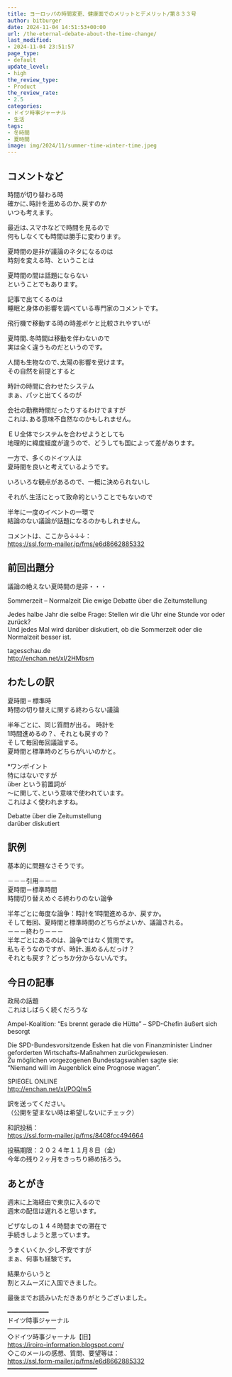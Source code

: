```yaml
---
title: ヨーロッパの時間変更、健康面でのメリットとデメリット/第８３３号
author: bitburger
date: 2024-11-04 14:51:53+00:00
url: /the-eternal-debate-about-the-time-change/
last_modified:
- 2024-11-04 23:51:57
page_type:
- default
update_level:
- high
the_review_type:
- Product
the_review_rate:
- 2.5
categories:
- ドイツ時事ジャーナル
- 生活
tags:
- 冬時間
- 夏時間
image: img/2024/11/summer-time-winter-time.jpeg
---
```

## コメントなど 

時間が切り替わる時  
確かに､時計を進めるのか､戻すのか  
いつも考えます。

最近は､スマホなどで時間を見るので  
何もしなくても時間は勝手に変わります。

夏時間の是非が議論のネタになるのは  
時刻を変える時、ということは

夏時間の間は話題にならない  
ということでもあります。

記事で出てくるのは  
<span class="fz-22px"><span class="bold-red">睡眠と身体の影響を調べている専門家のコメント</span></span>です。

<span class="fz-22px"><span class="bold-red">飛行機で移動する時の時差ボケと比較されやすいが</span></span>

<span class="fz-22px"><span class="bold-red"><span class="marker-under">夏時間､冬時間は移動を伴わないので<br />実は全く違うものだというのです。</span></span></span>

人間も生物なので､太陽の影響を受けます。  
その自然を前提とすると

時計の時間に合わせたシステム  
まぁ、パッと出てくるのが

会社の勤務時間だったりするわけでますが  
これは､ある意味不自然なのかもしれません。

ＥＵ全体でシステムを合わせようとしても  
地理的に緯度経度が違うので、どうしても国によって差があります。

<span class="fz-22px"><span class="bold-red"><span class="marker-under">一方で、多くのドイツ人は<br />夏時間を良いと考えているようです。</span></span></span>

いろいろな観点があるので、一概に決められないし

それが､生活にとって致命的ということでもないので

半年に一度のイベントの一環で  
結論のない議論が話題になるのかもしれません。

コメントは、ここから↓↓↓：  
<https://ssl.form-mailer.jp/fms/e6d8662885332>

## 前回出題分 

議論の絶えない夏時間の是非・・・

Sommerzeit &#8211; Normalzeit Die ewige Debatte über die Zeitumstellung

Jedes halbe Jahr die selbe Frage: Stellen wir die Uhr eine Stunde vor oder zurück?  
Und jedes Mal wird darüber diskutiert, ob die Sommerzeit oder die Normalzeit besser ist.

tagesschau.de  
<http://enchan.net/xl/2HMbsm>

## わたしの訳 

夏時間 &#8211; 標準時  
時間の切り替えに関する終わらない議論

半年ごとに、同じ質問が出る。 時計を  
1時間進めるの？、それとも戻すの？  
そして毎回毎回議論する。  
夏時間と標準時のどちらがいいのかと。

*ワンポイント  
特にはないですが  
über という前置詞が  
〜に関して､という意味で使われています。  
これはよく使われますね。

Debatte über die Zeitumstellung  
darüber diskutiert

## 訳例 

基本的に問題なさそうです。

－－－引用－－－  
夏時間－標準時間  
時間切り替えめぐる終わりのない論争

半年ごとに毎度な論争：時計を1時間進めるか、戻すか。  
そして毎回、夏時間と標準時間のどちらがよいか、議論される。  
－－－終わり－－－  
半年ごとにあるのは、論争ではなく質問です。  
私もそうなのですが、時計､進めるんだっけ？  
それとも戻す？どっちか分からないんです。

## 今日の記事 

政局の話題  
これはしばらく続くだろうな

Ampel-Koalition: “Es brennt gerade die Hütte” &#8211; SPD-Chefin äußert sich besorgt

Die SPD-Bundesvorsitzende Esken hat die von Finanzminister Lindner  
geforderten Wirtschafts-Maßnahmen zurückgewiesen.  
Zu möglichen vorgezogenen Bundestagswahlen sagte sie:  
“Niemand will im Augenblick eine Prognose wagen”.

SPIEGEL ONLINE  
<http://enchan.net/xl/POQIw5>

訳を送ってください。  
（公開を望まない時は希望しないにチェック）

和訳投稿：  
<https://ssl.form-mailer.jp/fms/8408fcc494664>

投稿期限：２０２４年１１月８日（金）  
今年の残り２ヶ月をきっちり締め括ろう。

## あとがき 

週末に上海経由で東京に入るので  
週末の配信は遅れると思います。

ビザなしの１４４時間までの滞在で  
手続きしようと思っています。

うまくいくか､少し不安ですが  
まぁ、何事も経験です。

結果からいうと  
割とスムーズに入国できました。

最後までお読みいただきありがとうございました。

━━━━━━━━━━━  
ドイツ時事ジャーナル  
───────────  
◇ドイツ時事ジャーナル【旧】  
<https://iroiro-information.blogspot.com/>  
◇このメールの感想、質問、要望等は：  
<https://ssl.form-mailer.jp/fms/e6d8662885332>  
━━━━━━━━━━━━━━━━━━━━━━━━